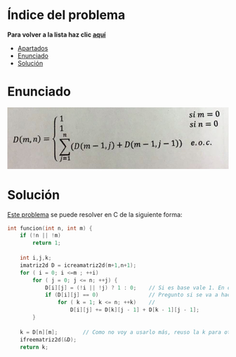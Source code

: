 # Índice del problema

**Para volver a la lista haz clic [aquí](./Index.md)**

<!-- TOC -->
* [Apartados](#apartados)
* [Enunciado](#enunciado)
* [Solución](#solución)
<!-- TOC -->

# Enunciado
![Función recursiva de Programación dinámica](./parcial4.png "Función recursiva de Programación dinámica")

# Solución
[Este problema](#enunciado) se puede resolver en C de la siguiente forma:

```c
int funcion(int n, int m) {
    if (!n || !m) 
        return 1;

    int i,j,k;
    imatriz2d D = icreamatriz2d(m+1,n+1);
    for ( i = 0; i <=m ; ++i)
        for ( j = 0; j <= n; ++j) {
            D[i][j] = (!i || !j) ? 1 : 0;    // Si es base vale 1. En otro caso pongo 0 para sumatoria
            if (D[i][j] == 0)                // Pregunto si se va a hacer sumatoria (D[i][j] ya es 0)
                for ( k = 1; k <= n; ++k)    // 
                    D[i][j] += D[k][j - 1] + D[k - 1][j - 1];
        }

    k = D[n][m];        // Como no voy a usarlo más, reuso la k para otro fin
    ifreematriz2d(&D);
    return k;
```

